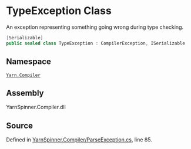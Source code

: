 # TypeException Class

An exception representing something going wrong during type checking.


```csharp
[Serializable]
public sealed class TypeException : CompilerException, ISerializable
```



## Namespace
[`Yarn.Compiler`](/api/csharp/yarn.compiler/README.md)

## Assembly
YarnSpinner.Compiler.dll

## Source
Defined in [YarnSpinner.Compiler/ParseException.cs](https://github.com/YarnSpinnerTool/YarnSpinner//blob/develop/YarnSpinner.Compiler/ParseException.cs#L85), line 85.
